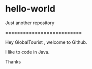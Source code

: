 # hello-world
Just another repository

==========================

Hey GlobalTourist , welcome to Github.

I like to code in Java.

Thanks
